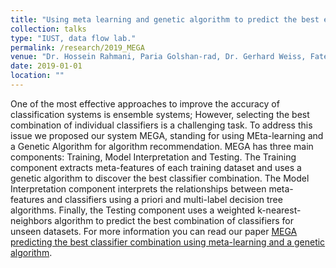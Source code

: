 ```yaml
---
title: "Using meta learning and genetic algorithm to predict the best ensemble of classifiers for a dataset"
collection: talks
type: "IUST, data flow lab."
permalink: /research/2019_MEGA
venue: "Dr. Hossein Rahmani, Paria Golshan-rad, Dr. Gerhard Weiss, Fatemeh Karimkhani"
date: 2019-01-01
location: ""
---
```

One of the most effective approaches to improve the accuracy
of classification systems is ensemble systems; However, selecting the best combination
of individual classifiers is a challenging task. To address this issue we proposed our system MEGA, standing for using MEta-learning and a Genetic Algorithm for algorithm recommendation. MEGA has three main components: Training,
Model Interpretation and Testing. The Training component extracts meta-features of each training dataset and uses a genetic
algorithm to discover the best classifier combination. The Model Interpretation component interprets the relationships between
meta-features and classifiers using a priori and multi-label decision tree algorithms. Finally, the Testing component uses a
weighted k-nearest-neighbors algorithm to predict the best combination of classifiers for unseen datasets. For more information you can read our paper [MEGA predicting the best classifier combination using meta-learning and a genetic algorithm](https://).
